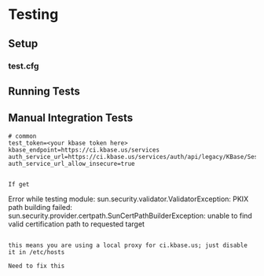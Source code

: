 # Testing

## Setup

### test.cfg

## Running Tests

## Manual Integration Tests

```
# common
test_token=<your kbase token here>
kbase_endpoint=https://ci.kbase.us/services
auth_service_url=https://ci.kbase.us/services/auth/api/legacy/KBase/Sessions/Login
auth_service_url_allow_insecure=true


If get

```

Error while testing module: sun.security.validator.ValidatorException: PKIX path building failed: sun.security.provider.certpath.SunCertPathBuilderException: unable to find valid certification path to requested target

```

this means you are using a local proxy for ci.kbase.us; just disable it in /etc/hosts

Need to fix this
```
